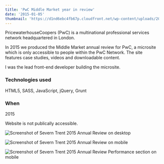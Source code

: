 ```yaml
---
title: 'PwC Middle Market year in review'
date: '2015-01-05'
thumbnail: 'https://d1nd6ebc4fb67p.cloudfront.net/wp-content/uploads/2016/09/05211601/thumb-pwc.jpg'
---
```


PricewaterhouseCoopers (PwC) is a multinational professional services network headquartered in London.

In 2015 we produced the Middle Market annual review for PwC, a microsite which is only accessible to people within the PwC Network. The site features case studies, videos and downloadable content.

I was the lead front-end developer building the microsite.

### Technologies used
HTML5, SASS, JavaScript, jQuery, Grunt

### When
2015

Website is not publically accessible. 

![Screenshot of Severn Trent 2015 Annual Review on desktop](https://d1nd6ebc4fb67p.cloudfront.net/wp-content/uploads/2016/09/05211302/pwc-desktop.jpg)

<div class="grid grid--work grid--322">

![Screenshot of Severn Trent 2015 Annual Review on mobile](https://d1nd6ebc4fb67p.cloudfront.net/wp-content/uploads/2016/09/05211234/st-mob1.png)

![Screenshot of Severn Trent 2015 Annual Review Performance section on mobile](https://d1nd6ebc4fb67p.cloudfront.net/wp-content/uploads/2016/09/05211231/st-mob2.png)
</div>